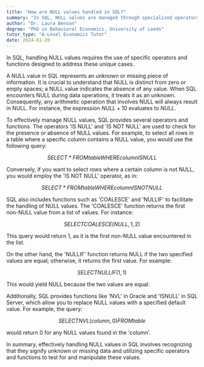 ```yaml
---
title: "How are NULL values handled in SQL?"
summary: "In SQL, NULL values are managed through specialized operators and functions tailored to address the unique characteristics of these values."
author: "Dr. Laura Benson"
degree: "PhD in Behavioral Economics, University of Leeds"
tutor_type: "A-Level Economics Tutor"
date: 2024-01-20
---
```


In SQL, handling NULL values requires the use of specific operators and functions designed to address these unique cases.

A NULL value in SQL represents an unknown or missing piece of information. It is crucial to understand that NULL is distinct from zero or empty spaces; a NULL value indicates the absence of any value. When SQL encounters NULL during data operations, it treats it as an unknown. Consequently, any arithmetic operation that involves NULL will always result in NULL. For instance, the expression $NULL + 10$ evaluates to $NULL$.

To effectively manage NULL values, SQL provides several operators and functions. The operators 'IS NULL' and 'IS NOT NULL' are used to check for the presence or absence of NULL values. For example, to select all rows in a table where a specific column contains a NULL value, you would use the following query:

$$
SELECT * FROM table WHERE column IS NULL
$$

Conversely, if you want to select rows where a certain column is not NULL, you would employ the 'IS NOT NULL' operator, as in:

$$
SELECT * FROM table WHERE column IS NOT NULL
$$

SQL also includes functions such as 'COALESCE' and 'NULLIF' to facilitate the handling of NULL values. The 'COALESCE' function returns the first non-NULL value from a list of values. For instance:

$$
SELECT COALESCE(NULL, 1, 2)
$$

This query would return $1$, as it is the first non-NULL value encountered in the list.

On the other hand, the 'NULLIF' function returns NULL if the two specified values are equal; otherwise, it returns the first value. For example:

$$
SELECT NULLIF(1, 1)
$$

This would yield NULL because the two values are equal.

Additionally, SQL provides functions like 'NVL' in Oracle and 'ISNULL' in SQL Server, which allow you to replace NULL values with a specified default value. For example, the query:

$$
SELECT NVL(column, 0) FROM table
$$

would return $0$ for any NULL values found in the 'column'.

In summary, effectively handling NULL values in SQL involves recognizing that they signify unknown or missing data and utilizing specific operators and functions to test for and manipulate these values.
    